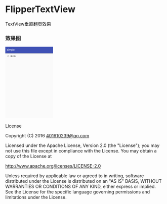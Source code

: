 # FlipperTextView
TextView垂直翻页效果


### 效果图

<img src="/1.gif" style="width: 30%;">





License

Copyright (C) 2016 401610239@qq.com

Licensed under the Apache License, Version 2.0 (the "License");
you may not use this file except in compliance with the License.
You may obtain a copy of the License at

http://www.apache.org/licenses/LICENSE-2.0

Unless required by applicable law or agreed to in writing, software
distributed under the License is distributed on an "AS IS" BASIS,
WITHOUT WARRANTIES OR CONDITIONS OF ANY KIND, either express or implied.
See the License for the specific language governing permissions and
limitations under the License.
